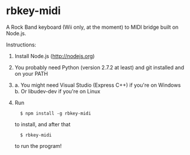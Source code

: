 rbkey-midi
==========

A Rock Band keyboard (Wii only, at the moment) to MIDI bridge built on Node.js.

Instructions:

1. Install Node.js (http://nodejs.org)
2. You probably need Python (version 2.7.2 at least) and git installed and on your PATH
3. a. You might need Visual Studio (Express C++) if you're on Windows  
   b. Or libudev-dev if you're on Linux
4. Run

         $ npm install -g rbkey-midi

   to install, and after that

         $ rbkey-midi

   to run the program!
